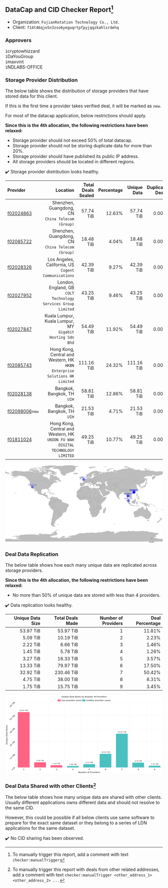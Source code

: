 ## DataCap and CID Checker Report[^1]
 - Organization: `FujianRotation Technology Co., Ltd.`
 - Client: `f14t46qjo5n3zso6yeguqrtpfpyjqqzkahlsrdehq`
### Approvers
`1`cryptowhizzard<br/>`1`DaYouGroup<br/>`1`maxvint<br/>`1`NDLABS-OFFICE

### Storage Provider Distribution
The below table shows the distribution of storage providers that have stored data for this client.

If this is the first time a provider takes verified deal, it will be marked as `new`.

For most of the datacap application, below restrictions should apply.

**Since this is the 4th allocation, the following restrictions have been relaxed:**
 - Storage provider should not exceed 50% of total datacap.
 - Storage provider should not be storing duplicate data for more than 20%.
 - Storage provider should have published its public IP address.
 - All storage providers should be located in different regions.

✔️ Storage provider distribution looks healthy.

| Provider                                                    |                                                                         Location | Total Deals Sealed | Percentage | Unique Data | Duplicate Deals |
| :---------------------------------------------------------- | -------------------------------------------------------------------------------: | -----------------: | ---------: | ----------: | --------------: |
| [f02024863](https://filfox.info/en/address/f02024863)       |                              Shenzhen, Guangdong, CN<br/>`China Telecom (Group)` |          57.74 TiB |     12.63% |   57.74 TiB |           0.00% |
| [f02085722](https://filfox.info/en/address/f02085722)       |                              Shenzhen, Guangdong, CN<br/>`China Telecom (Group)` |          18.48 TiB |      4.04% |   18.48 TiB |           0.00% |
| [f02028326](https://filfox.info/en/address/f02028326)       |                          Los Angeles, California, US<br/>`Cogent Communications` |          42.39 TiB |      9.27% |   42.39 TiB |           0.00% |
| [f02027952](https://filfox.info/en/address/f02027952)       |                 London, England, GB<br/>`COLT Technology Services Group Limited` |          43.25 TiB |      9.46% |   43.25 TiB |           0.00% |
| [f02027847](https://filfox.info/en/address/f02027847)       |                     Kuala Lumpur, Kuala Lumpur, MY<br/>`Gigabit Hosting Sdn Bhd` |          54.49 TiB |     11.92% |   54.49 TiB |           0.00% |
| [f02085743](https://filfox.info/en/address/f02085743)       |    Hong Kong, Central and Western, HK<br/>`HKBN Enterprise Solutions HK Limited` |         111.16 TiB |     24.32% |  111.16 TiB |           0.00% |
| [f02028138](https://filfox.info/en/address/f02028138)       |                                                   Bangkok, Bangkok, TH<br/>`UIH` |          58.81 TiB |     12.86% |   58.81 TiB |           0.00% |
| [f02098006](https://filfox.info/en/address/f02098006)`new`  |                                                   Bangkok, Bangkok, TH<br/>`UIH` |          21.53 TiB |      4.71% |   21.53 TiB |           0.00% |
| [f01811024](https://filfox.info/en/address/f01811024)       | Hong Kong, Central and Western, HK<br/>`UNION FU WAH DIGITAL TECHNOLOGY LIMITED` |          49.25 TiB |     10.77% |   49.25 TiB |           0.00% |

<img src="https://raw.githubusercontent.com/data-preservation-programs/filplus-checker-assets/main/filecoin-project/filecoin-plus-large-datasets/issues/1585/1680662402105.png"/>

### Deal Data Replication
The below table shows how each many unique data are replicated across storage providers.


**Since this is the 4th allocation, the following restrictions have been relaxed:**
- No more than 50% of unique data are stored with less than 4 providers.

✔️ Data replication looks healthy.

| Unique Data Size | Total Deals Made | Number of Providers | Deal Percentage |
| ---------------: | ---------------: | ------------------: | --------------: |
|        53.97 TiB |        53.97 TiB |                   1 |          11.81% |
|         5.09 TiB |        10.19 TiB |                   2 |           2.23% |
|         2.22 TiB |         6.66 TiB |                   3 |           1.46% |
|         1.45 TiB |         5.78 TiB |                   4 |           1.26% |
|         3.27 TiB |        16.33 TiB |                   5 |           3.57% |
|        13.33 TiB |        79.97 TiB |                   6 |          17.50% |
|        32.92 TiB |       230.46 TiB |                   7 |          50.42% |
|         4.75 TiB |        38.00 TiB |                   8 |           8.31% |
|         1.75 TiB |        15.75 TiB |                   9 |           3.45% |

<img src="https://raw.githubusercontent.com/data-preservation-programs/filplus-checker-assets/main/filecoin-project/filecoin-plus-large-datasets/issues/1585/1680662402708.png"/>

### Deal Data Shared with other Clients[^3]
The below table shows how many unique data are shared with other clients.
Usually different applications owns different data and should not resolve to the same CID.

However, this could be possible if all below clients use same software to prepare for the exact same dataset or they belong to a series of LDN applications for the same dataset.

✔️ No CID sharing has been observed.

[^1]: To manually trigger this report, add a comment with text `checker:manualTrigger`

[^2]: Deals from those addresses are combined into this report as they are specified with `checker:manualTrigger`

[^3]: To manually trigger this report with deals from other related addresses, add a comment with text `checker:manualTrigger <other_address_1> <other_address_2> ...`
